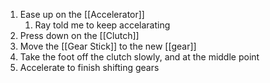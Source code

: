 1. Ease up on the [[Accelerator]]
   1. Ray told me to keep accelarating
2. Press down on the [[Clutch]]
3. Move the [[Gear Stick]] to the new [[gear]]
4. Take the foot off the clutch slowly, and at the middle point
5. Accelerate to finish shifting gears
